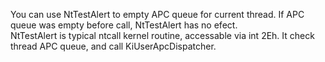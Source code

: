 You can use NtTestAlert to empty APC queue for current thread. If APC queue was empty before call, NtTestAlert has no efect. \
NtTestAlert is typical ntcall kernel routine, accessable via int 2Eh. It check thread APC queue, and call KiUserApcDispatcher.
